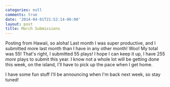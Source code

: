 ```yaml
---
categories: null
comments: true
date: '2014-04-01T21:52:14-06:00'
layout: post
title: March Submissions
---
```


Posting from Hawaii, so aloha! Last month I was super productive, and I submitted more last month than I have in any other month! Woo! My total was 55! That's right, I submitted 55 plays! I hope I can keep it up, I have 255 *more* plays to submit this year. I know not a whole lot will be getting done this week, on the island, I'll have to pick up the pace when I get home.

I have some fun stuff I'll be announcing when I'm back next week, so stay tuned!